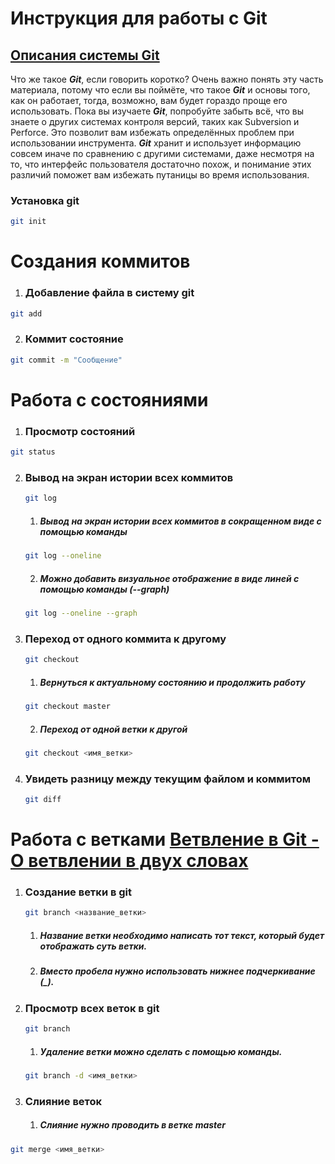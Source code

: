 # Инструкция для работы с Git

## [Описания системы Git]("https://git-scm.com/book/ru/v2/Введение-Что-такое-Git%3F" "Ссылка на статью")
Что же такое ***Git***, если говорить коротко? Очень важно понять эту часть материала, потому что если вы поймёте, что такое ***Git*** и основы того, как он работает, тогда, возможно, вам будет гораздо проще его использовать. Пока вы изучаете ***Git***, попробуйте забыть всё, что вы знаете о других системах контроля версий, таких как Subversion и Perforce. Это позволит вам избежать определённых проблем при использовании инструмента. ***Git*** хранит и использует информацию совсем иначе по сравнению с другими системами, даже несмотря на то, что интерфейс пользователя достаточно похож, и понимание этих различий поможет вам избежать путаницы во время использования.

### Установка git

```sh
git init
```
# Создания коммитов

1. ### Добавление файла в систему git

```sh
git add
```

2. ### Коммит состояние

```sh
git commit -m "Сообщение"
```
# Работа с состояниями

1. ### Просмотр состояний

```sh
git status
```
2. ### Вывод на экран истории всех коммитов
    ```sh
    git log
    ```
    1.  ##### Вывод на экран истории всех коммитов в сокращенном виде с помощью команды
    ```sh
    git log --oneline
    ```
    2. ##### Можно добавить визуальное отображение в виде линей с помощью команды (--graph)
    ```sh
    git log --oneline --graph
    ```

3. ### Переход от одного коммита к другому
    ```sh
    git checkout
    ```
    1. ##### Вернуться к актуальному состоянию и продолжить работу
    ```sh
    git checkout master
    ```
    2. ##### Переход от одной ветки к другой
    ```sh
    git checkout <имя_ветки>
    ```

4. ### Увидеть разницу между текущим файлом и коммитом
    ```sh
    git diff
    ```

# Работа с ветками [Ветвление в Git - О ветвлении в двух словах]("https://git-scm.com/book/ru/v2/Ветвление-в-Git-О-ветвлении-в-двух-словах" "Ссылка на статью")

1. ### Создание ветки в git
    ```sh
    git branch <название_ветки>
    ```
    1. ##### Название ветки необходимо написать тот текст, который будет отображать суть ветки.
    2. ##### Вместо пробела нужно использовать нижнее подчеркивание (_).

2. ### Просмотр всех веток в git
    ```sh
    git branch
    ```
    1. ##### Удаление ветки можно сделать с помощью команды.
     ```sh
    git branch -d <имя_ветки>
    ```

11. ### Слияние веток
    1. ##### Слияние нужно проводить в ветке master

```sh
git merge <имя_ветки>
```
